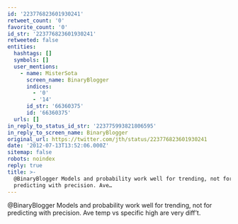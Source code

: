 ```yaml
---
id: '223776823601930241'
retweet_count: '0'
favorite_count: '0'
id_str: '223776823601930241'
retweeted: false
entities:
  hashtags: []
  symbols: []
  user_mentions:
    - name: MisterSota
      screen_name: BinaryBlogger
      indices:
        - '0'
        - '14'
      id_str: '66360375'
      id: '66360375'
  urls: []
in_reply_to_status_id_str: '223775993821806595'
in_reply_to_screen_name: BinaryBlogger
original_url: https://twitter.com/jth/status/223776823601930241
date: '2012-07-13T13:52:06.000Z'
sitemap: false
robots: noindex
reply: true
title: >-
  @BinaryBlogger Models and probability work well for trending, not for
  predicting with precision. Ave…
---
```


@BinaryBlogger Models and probability work well for trending, not for predicting with precision. Ave temp vs specific high are very diff’t.